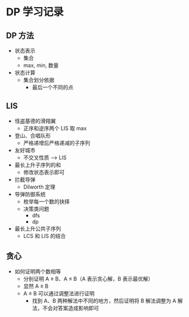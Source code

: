 # DP 学习记录

## DP 方法
- 状态表示
  - 集合
  - max, min, 数量
- 状态计算
  - 集合划分依据
    - 最后一个不同的点

## LIS
- 怪盗基德的滑翔翼
  - 正序和逆序两个 LIS 取 max
- 登山、合唱队形
  - 严格递增后严格递减的子序列
- 友好城市
  - 不交叉性质 --> LIS
- 最长上升子序列的和
  - 修改状态表示即可
- 拦截导弹
  - Dilworth 定理  
- 导弹防御系统
  - 枚举每一个数的抉择
  - 决策类问题
    - dfs
    - dp
- 最长上升公共子序列
  - LCS 和 LIS 的结合

## 贪心
- 如何证明两个数相等
  - 分别证明 A ≥ B、A ≤ B（A 表示贪心解，B 表示最优解）
  - 显然 A ≥ B
  - A ≤ B 可以通过调整法进行证明
    - 找到 A、B 两种解法中不同的地方，然后证明将 B 解法调整为 A 解法，不会对答案造成影响即可